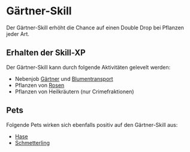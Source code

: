 # Gärtner-Skill 

Der Gärtner-Skill erhöht die Chance auf einen Double Drop bei Pflanzen jeder Art.

## Erhalten der Skill-XP
Der Gärtner-Skill kann durch folgende Aktivitäten gelevelt werden:

* Nebenjob [Gärtner](../../pages/nebenjobs/gärtner.md) und [Blumentransport](../../pages/nebenjobs/blumentransport.md)
* Pflanzen von [Rosen](../../pages/Pflanzen/Rosen.md)
* Pflanzen von Heilkräutern (nur Crimefraktionen)

## Pets
Folgende Pets wirken sich ebenfalls positiv auf den Gärtner-Skill aus:

* [Hase](../../pages/pets/hase.md)
* [Schmetterling](../../pages/pets/schmetterling.md)

